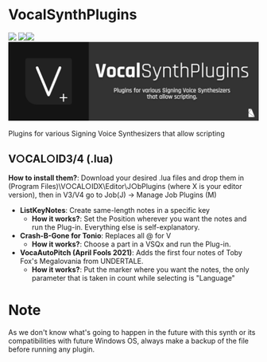 # VocalSynthPlugins
![](https://img.shields.io/badge/number%20of%20plugins-3-lightgrey) ![](https://img.shields.io/badge/intended%20for-VOCALOID3-FFFFFF)![](https://img.shields.io/badge/-VOCALOID4-000000)
![alt text](https://github.com/kosmicteal/VocalSynthPlugins/blob/main/02_VocalSynthPlugins.png)

Plugins for various Signing Voice Synthesizers that allow scripting

## V○CAL○ID3/4 (.lua)
**How to install them?**: Download your desired .lua files and drop them in (Program Files)\V○CAL○IDX\Editor\J○bPlugins (where X is your editor version), then in V3/V4 go to Job(J) -> Manage Job Plugins (M)
* **ListKeyNotes**: Create same-length notes in a specific key
  * **How it works?**: Set the Position wherever you want the notes and run the Plug-in. Everything else is self-explanatory.
* **Crash-B-Gone for Tonio**: Replaces all @ for V
  * **How it works?**: Choose a part in a VSQx and run the Plug-in.
* **VocaAutoPitch (April Fools 2021)**: Adds the first four notes of Toby Fox's Megalovania from UNDERTALE.
  * **How it works?**: Put the marker where you want the notes, the only parameter that is taken in count while selecting is "Language"

# Note
As we don't know what's going to happen in the future with this synth or its compatibilities with future Windows OS, always make a backup of the file before running any plugin.
